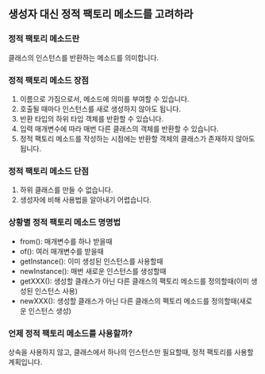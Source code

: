 ## 생성자 대신 정적 팩토리 메소드를 고려하라

### 정적 팩토리 메소드란

클래스의 인스턴스를 반환하는 메소드를 의미합니다.

### 정적 팩토리 메소드 장점

1. 이름으로 가짐으로서, 메소드에 의미를 부여할 수 있습니다.
2. 호출될 때마다 인스턴스를 새로 생성하지 않아도 됩니다.
3. 반환 타입의 하위 타입 객체를 반환할 수 있습니다.
4. 입력 매개변수에 따라 매번 다른 클래스의 객체를 반환할 수 있습니다.
5. 정적 팩토리 메소드를 작성하는 시점에는 반환할 객체의 클래스가 존재하지 않아도 됩니다.

### 정적 팩토리 메소드 단점

1. 하위 클래스를 만들 수 없습니다.
2. 생성자에 비해 사용법을 알아내기 어렵습니다.

### 상황별 정적 팩토리 메소드 명명법

- from(): 매개변수를 하나 받을때
- of(): 여러 매개변수를 받을때
- getInstance(): 이미 생성된 인스턴스를 사용할때
- newInstance(): 매번 새로운 인스턴스를 생성할때
- getXXX(): 생성할 클래스가 아닌 다른 클래스의 팩토리 메소드를 정의할때(이미 생성된 인스턴스 사용)
- newXXX(): 생성할 클래스가 아닌 다른 클래스의 펙토리 메소드를 정의할때(새로운 인스턴스 생성)

### 언제 정적 팩토리 메소드를 사용할까?

상속을 사용하지 않고, 클래스에서 하나의 인스턴스만 필요할때, 정적 팩토리를 사용할 계획입니다.